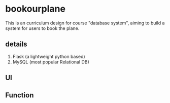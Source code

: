 # bookourplane
This is an curriculum design for course "database system", aiming to build a system for users to book the plane.

## details
1. Flask (a lightweight python based)
2. MySQL (most popular Relational DB)

## UI



## Function
